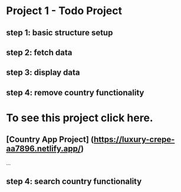 # Project 1 - Todo Project
## step 1: basic structure setup
## step 2: fetch data
## step 3: display data
## step 4: remove country functionality
# To see this project click here.
## [Country App Project] (https://luxury-crepe-aa7896.netlify.app/)
...
## step 4: search country functionality
